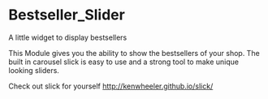 # Bestseller_Slider
A little widget to display bestsellers


This Module gives you the ability to show the bestsellers of your shop. 
The built in carousel slick is easy to use and a strong tool to make unique looking sliders. 

Check out slick for yourself http://kenwheeler.github.io/slick/
